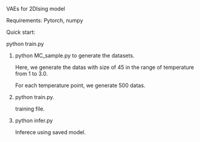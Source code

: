 VAEs for 2DIsing model 

Requirements: Pytorch, numpy

Quick start:

python train.py 

1. python MC_sample.py to generate the datasets.

   Here, we generate the datas with size of 45 in the range of temperature from 1 to 3.0. 
   
   For each temperature point, we generate 500 datas.

2. python train.py.

   training file. 

3. python infer.py 

   Inferece using saved model.  

